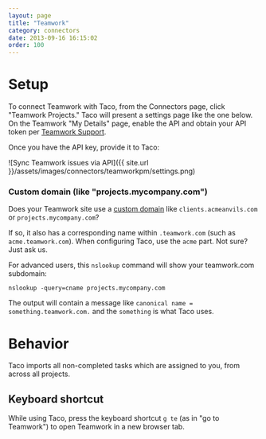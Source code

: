 ```yaml
---
layout: page
title: "Teamwork"
category: connectors
date: 2013-09-16 16:15:02
order: 100
---
```


# Setup

To connect Teamwork with Taco, from the Connectors
page, click "Teamwork Projects." Taco will present a settings page like the one
below. On the Teamwork "My Details" page, enable the API and obtain
your API token per [Teamwork Support](https://developer.teamwork.com/projects/finding-your-url-and-api-key/api-key-and-url).

Once you have the API key, provide it to Taco:

![Sync Teamwork issues via API]({{ site.url }}/assets/images/connectors/teamworkpm/settings.png)

### Custom domain (like "projects.mycompany.com")
<a name="custom-domain"></a>

Does your Teamwork site use a [custom domain](http://docs.teamwork.com/article/175-create-a-custom-domain-for-your-installation)
like `clients.acmeanvils.com` or `projects.mycompany.com`?

If so, it also has a corresponding name within `.teamwork.com`
(such as `acme.teamwork.com`). When configuring Taco, use the `acme` part.
Not sure? Just ask us.

For advanced users, this `nslookup` command will show your
teamwork.com subdomain:

    nslookup -query=cname projects.mycompany.com

The output will contain a message like `canonical name = something.teamwork.com.`
and the `something` is what Taco uses.

# Behavior

Taco imports all non-completed tasks which are assigned to you, from across all projects.

## Keyboard shortcut

While using Taco, press the keyboard shortcut `g te` (as in "go to
Teamwork") to open Teamwork in a new browser tab.
